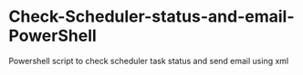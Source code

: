 # Check-Scheduler-status-and-email-PowerShell
Powershell script to check scheduler task status and send email using xml
